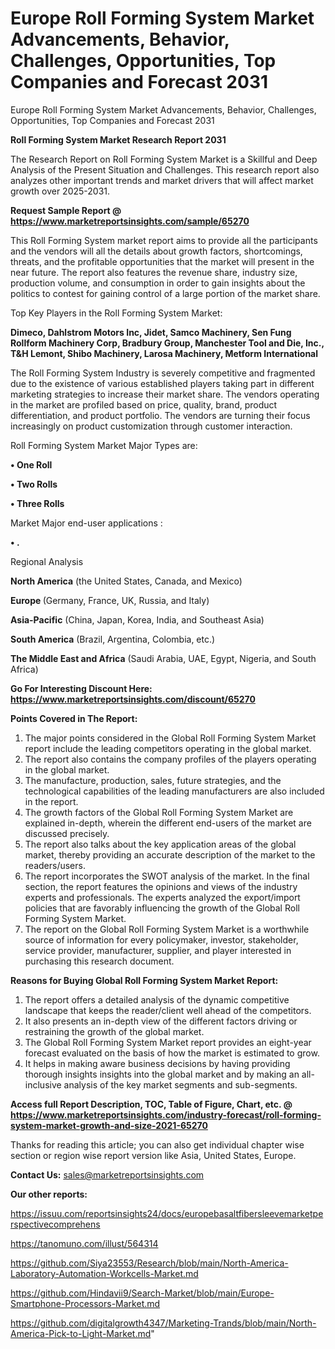 # Europe Roll Forming System Market Advancements, Behavior, Challenges, Opportunities, Top Companies and Forecast 2031
Europe Roll Forming System Market Advancements, Behavior, Challenges, Opportunities, Top Companies and Forecast 2031

<strong>Roll Forming System Market Research Report 2031</strong>

The Research Report on Roll Forming System Market is a Skillful and Deep Analysis of the Present Situation and Challenges. This research report also analyzes other important trends and market drivers that will affect market growth over 2025-2031.

<strong>Request Sample Report @ <a href=https://www.marketreportsinsights.com/sample/65270>https://www.marketreportsinsights.com/sample/65270</a></strong>

This Roll Forming System market report aims to provide all the participants and the vendors will all the details about growth factors, shortcomings, threats, and the profitable opportunities that the market will present in the near future. The report also features the revenue share, industry size, production volume, and consumption in order to gain insights about the politics to contest for gaining control of a large portion of the market share.

Top Key Players in the Roll Forming System Market:

<strong>Dimeco, Dahlstrom Motors Inc, Jidet, Samco Machinery, Sen Fung Rollform Machinery Corp, Bradbury Group, Manchester Tool and Die, Inc., T&H Lemont, Shibo Machinery, Larosa Machinery, Metform International</strong>

The Roll Forming System Industry is severely competitive and fragmented due to the existence of various established players taking part in different marketing strategies to increase their market share. The vendors operating in the market are profiled based on price, quality, brand, product differentiation, and product portfolio. The vendors are turning their focus increasingly on product customization through customer interaction.

Roll Forming System Market Major Types are:

<strong>• One Roll

• Two Rolls

• Three Rolls</strong>

Market Major end-user applications :

<strong>• .</strong>

Regional Analysis

</u><strong><b>North America</b></strong> (the United States, Canada, and Mexico)

<strong><b>Europe </b></strong>(Germany, France, UK, Russia, and Italy)

<strong><b>Asia-Pacific</b></strong> (China, Japan, Korea, India, and Southeast Asia)

<strong><b>South America</b></strong> (Brazil, Argentina, Colombia, etc.)

<strong><b>The Middle East and Africa</b></strong> (Saudi Arabia, UAE, Egypt, Nigeria, and South Africa)

<strong>Go For Interesting Discount Here: <a href=https://www.marketreportsinsights.com/discount/65270>https://www.marketreportsinsights.com/discount/65270</a></strong>

<strong>Points Covered in The Report:</strong>
<ol>
  <li>The major points considered in the Global Roll Forming System Market report include the leading competitors operating in the global market.</li>
  <li>The report also contains the company profiles of the players operating in the global market.</li>
  <li>The manufacture, production, sales, future strategies, and the technological capabilities of the leading manufacturers are also included in the report.</li>
  <li>The growth factors of the Global Roll Forming System Market are explained in-depth, wherein the different end-users of the market are discussed precisely.</li>
  <li>The report also talks about the key application areas of the global market, thereby providing an accurate description of the market to the readers/users.</li>
  <li>The report incorporates the SWOT analysis of the market. In the final section, the report features the opinions and views of the industry experts and professionals. The experts analyzed the export/import policies that are favorably influencing the growth of the Global Roll Forming System Market.</li>
  <li>The report on the Global Roll Forming System Market is a worthwhile source of information for every policymaker, investor, stakeholder, service provider, manufacturer, supplier, and player interested in purchasing this research document.</li>
</ol>
<strong>Reasons for Buying Global Roll Forming System Market Report:</strong>

<ol>
  <li>The report offers a detailed analysis of the dynamic competitive landscape that keeps the reader/client well ahead of the competitors.</li>
  <li>It also presents an in-depth view of the different factors driving or restraining the growth of the global market.</li>
  <li>The Global Roll Forming System Market report provides an eight-year forecast evaluated on the basis of how the market is estimated to grow.</li>
  <li>It helps in making aware business decisions by having providing thorough insights insights into the global market and by making an all-inclusive analysis of the key market segments and sub-segments.</li>
</ol>
<strong>Access full Report Description, TOC, Table of Figure, Chart, etc. @ <a href=https://www.marketreportsinsights.com/industry-forecast/roll-forming-system-market-growth-and-size-2021-65270>https://www.marketreportsinsights.com/industry-forecast/roll-forming-system-market-growth-and-size-2021-65270</a></strong>


Thanks for reading this article; you can also get individual chapter wise section or region wise report version like Asia, United States, Europe.

<strong>Contact Us:</strong>
sales@marketreportsinsights.com

<strong>Our other reports:</strong>

<a href=https://issuu.com/reportsinsights24/docs/europebasaltfibersleevemarketperspectivecomprehens>https://issuu.com/reportsinsights24/docs/europebasaltfibersleevemarketperspectivecomprehens</a>

<a href=https://tanomuno.com/illust/564314>https://tanomuno.com/illust/564314</a>

<a href=https://github.com/Siya23553/Research/blob/main/North-America-Laboratory-Automation-Workcells-Market.md>https://github.com/Siya23553/Research/blob/main/North-America-Laboratory-Automation-Workcells-Market.md</a>

<a href=https://github.com/Hindavii9/Search-Market/blob/main/Europe-Smartphone-Processors-Market.md>https://github.com/Hindavii9/Search-Market/blob/main/Europe-Smartphone-Processors-Market.md</a>

<a href=https://github.com/digitalgrowth4347/Marketing-Trands/blob/main/North-America-Pick-to-Light-Market.md>https://github.com/digitalgrowth4347/Marketing-Trands/blob/main/North-America-Pick-to-Light-Market.md</a>"
